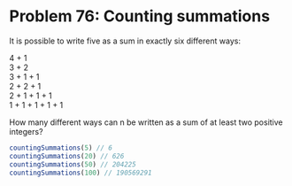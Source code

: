 # Problem 76: Counting summations

It is possible to write five as a sum in exactly six different ways:

4 + 1 <br>
3 + 2 <br>
3 + 1 + 1 <br>
2 + 2 + 1 <br>
2 + 1 + 1 + 1 <br>
1 + 1 + 1 + 1 + 1

How many different ways can n be written as a sum of at least two positive integers?

```javascript
countingSummations(5) // 6
countingSummations(20) // 626
countingSummations(50) // 204225
countingSummations(100) // 190569291
```
